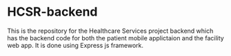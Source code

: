 # HCSR-backend
This is the repository for the Healthcare Services project backend which has the backend code for both the patient mobile applictaion and the facility web app.
It is done using Express js framework.

